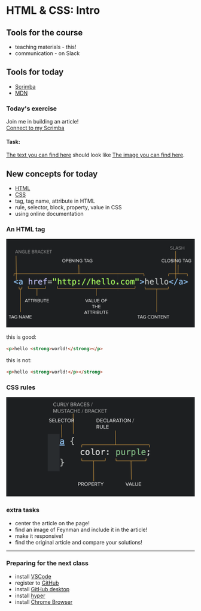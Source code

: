# HTML & CSS: Intro

## Tools for the course

- teaching materials - this!
- communication - on Slack

## Tools for today

- [Scrimba](https://scrimba.com/)
- [MDN](https://developer.mozilla.org/en-US/docs/Web)

### Today's exercise

Join me in building an article!   
[Connect to my Scrimba](https://scrimba.com/c/c9BrVdh4)

#### Task:
[The text you can find here](./assets/feynman.txt)
should look like
[The image you can find here](./assets/feynman.png).

## New concepts for today

- [HTML](https://developer.mozilla.org/en-US/docs/Web/HTML)
- [CSS](https://developer.mozilla.org/en-US/docs/Web/CSS)
- tag, tag name, attribute in HTML
- rule, selector, block, property, value in CSS
- using online documentation

### An HTML tag

![anatomy image](./assets/HTML_anatomy.png)

this is good:
```HTML
<p>hello <strong>world!</strong></p>
```
this is not:
```HTML
<p>hello <strong>world!</p></strong>
```

### CSS rules

![anatomy image](./assets/CSS_anatomy.png)

### extra tasks

- center the article on the page!
- find an image of Feynman and include it in the article!
- make it responsive!
- find the original article and compare your solutions!

***

### Preparing for the next class

- install [VSCode](https://code.visualstudio.com/)
- register to [GitHub](https://github.com/)
- install [GitHub desktop](https://desktop.github.com/)
- install [hyper](https://hyper.is/)
- install [Chrome Browser](https://www.google.com/chrome/)
